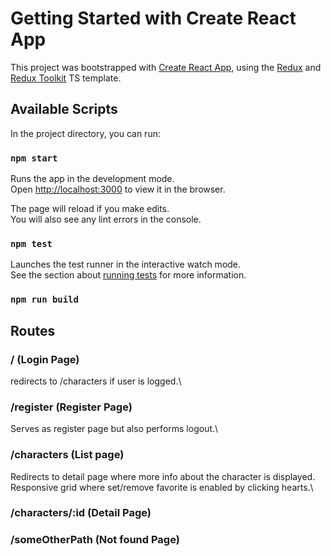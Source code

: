 # Getting Started with Create React App

This project was bootstrapped with [Create React App](https://github.com/facebook/create-react-app), using the [Redux](https://redux.js.org/) and [Redux Toolkit](https://redux-toolkit.js.org/) TS template.

## Available Scripts

In the project directory, you can run:

### `npm start`

Runs the app in the development mode.\
Open [http://localhost:3000](http://localhost:3000) to view it in the browser.

The page will reload if you make edits.\
You will also see any lint errors in the console.

### `npm test`

Launches the test runner in the interactive watch mode.\
See the section about [running tests](https://facebook.github.io/create-react-app/docs/running-tests) for more information.

### `npm run build`

## Routes
  ### / (Login Page)
  redirects to /characters if user is logged.\
  ### /register (Register Page)

  Serves as register page but also performs logout.\

  ### /characters (List page)
  Redirects to detail page where more info about the character is displayed.\
  Responsive grid where set/remove favorite is enabled by clicking hearts.\
  ### /characters/:id (Detail Page)

  ### /someOtherPath (Not found Page)
